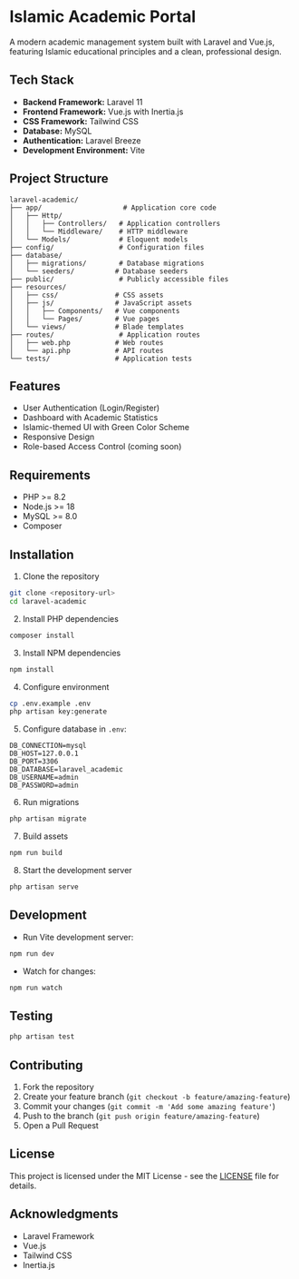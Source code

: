 # Islamic Academic Portal

A modern academic management system built with Laravel and Vue.js, featuring Islamic educational principles and a clean, professional design.

## Tech Stack

- **Backend Framework:** Laravel 11
- **Frontend Framework:** Vue.js with Inertia.js
- **CSS Framework:** Tailwind CSS
- **Database:** MySQL
- **Authentication:** Laravel Breeze
- **Development Environment:** Vite

## Project Structure

```
laravel-academic/
├── app/                    # Application core code
│   ├── Http/              
│   │   ├── Controllers/   # Application controllers
│   │   └── Middleware/    # HTTP middleware
│   └── Models/            # Eloquent models
├── config/                # Configuration files
├── database/              
│   ├── migrations/        # Database migrations
│   └── seeders/          # Database seeders
├── public/                # Publicly accessible files
├── resources/            
│   ├── css/              # CSS assets
│   ├── js/               # JavaScript assets
│   │   ├── Components/   # Vue components
│   │   └── Pages/        # Vue pages
│   └── views/            # Blade templates
├── routes/                # Application routes
│   ├── web.php           # Web routes
│   └── api.php           # API routes
└── tests/                # Application tests
```

## Features

- User Authentication (Login/Register)
- Dashboard with Academic Statistics
- Islamic-themed UI with Green Color Scheme
- Responsive Design
- Role-based Access Control (coming soon)

## Requirements

- PHP >= 8.2
- Node.js >= 18
- MySQL >= 8.0
- Composer

## Installation

1. Clone the repository
```bash
git clone <repository-url>
cd laravel-academic
```

2. Install PHP dependencies
```bash
composer install
```

3. Install NPM dependencies
```bash
npm install
```

4. Configure environment
```bash
cp .env.example .env
php artisan key:generate
```

5. Configure database in `.env`:
```
DB_CONNECTION=mysql
DB_HOST=127.0.0.1
DB_PORT=3306
DB_DATABASE=laravel_academic
DB_USERNAME=admin
DB_PASSWORD=admin
```

6. Run migrations
```bash
php artisan migrate
```

7. Build assets
```bash
npm run build
```

8. Start the development server
```bash
php artisan serve
```

## Development

- Run Vite development server:
```bash
npm run dev
```

- Watch for changes:
```bash
npm run watch
```

## Testing

```bash
php artisan test
```

## Contributing

1. Fork the repository
2. Create your feature branch (`git checkout -b feature/amazing-feature`)
3. Commit your changes (`git commit -m 'Add some amazing feature'`)
4. Push to the branch (`git push origin feature/amazing-feature`)
5. Open a Pull Request

## License

This project is licensed under the MIT License - see the [LICENSE](LICENSE) file for details.

## Acknowledgments

- Laravel Framework
- Vue.js
- Tailwind CSS
- Inertia.js
